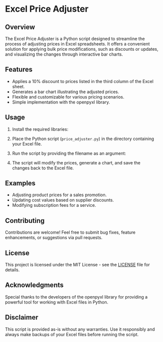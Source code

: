 # Excel Price Adjuster

## Overview
The Excel Price Adjuster is a Python script designed to streamline the process of adjusting prices in Excel spreadsheets. It offers a convenient solution for applying bulk price modifications, such as discounts or updates, and visualizing the changes through interactive bar charts.

## Features
- Applies a 10% discount to prices listed in the third column of the Excel sheet.
- Generates a bar chart illustrating the adjusted prices.
- Flexible and customizable for various pricing scenarios.
- Simple implementation with the openpyxl library.

## Usage
1. Install the required libraries:

2. Place the Python script (`price_adjuster.py`) in the directory containing your Excel file.

3. Run the script by providing the filename as an argument:

4. The script will modify the prices, generate a chart, and save the changes back to the Excel file.

## Examples
- Adjusting product prices for a sales promotion.
- Updating cost values based on supplier discounts.
- Modifying subscription fees for a service.

## Contributing
Contributions are welcome! Feel free to submit bug fixes, feature enhancements, or suggestions via pull requests.

## License
This project is licensed under the MIT License - see the [LICENSE](LICENSE) file for details.

## Acknowledgments
Special thanks to the developers of the openpyxl library for providing a powerful tool for working with Excel files in Python.

## Disclaimer
This script is provided as-is without any warranties. Use it responsibly and always make backups of your Excel files before running the script.
